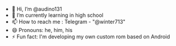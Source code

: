- 👋 Hi, I’m @audino131 
- 🌱 I’m currently learning in high school
- 📫 How to reach me : Telegram - "@winter713"
- 😄 Pronouns: he, him, his
- ⚡ Fun fact: I'm developing my own custom rom based on Android
